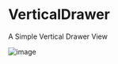# VerticalDrawer
A Simple Vertical Drawer View


![image](https://github.com/NianyiYang/VerticalDrawer/blob/master/drawer.gif)
